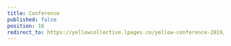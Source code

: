 ```yaml
---
title: Conference
published: false
position: 18
redirect_to: https://yellowcollective.lpages.co/yellow-conference-2019/
---
```


